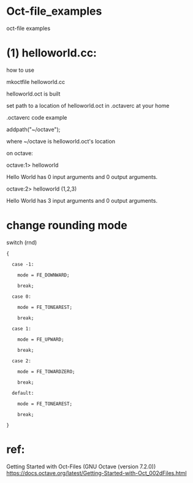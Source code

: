 # Oct-file_examples
oct-file examples

# (1) helloworld.cc:
how to use

mkoctfile helloworld.cc

helloworld.oct is built

set path to a location of helloworld.oct in .octaverc at your home

.octaverc code example

addpath("~/octave");

where ~/octave is helloworld.oct's location

on octave:

octave:1> helloworld 

Hello World has 0 input arguments and 0 output arguments.

octave:2> helloworld (1,2,3)

Hello World has 3 input arguments and 0 output arguments.


# change rounding mode

  switch (rnd)
  
    {
    
      case -1:
      
        mode = FE_DOWNWARD;
        
        break;
        
      case 0:
      
        mode = FE_TONEAREST;
        
        break;
        
      case 1:
      
        mode = FE_UPWARD;
        
        break;
        
      case 2:
      
        mode = FE_TOWARDZERO;
        
        break;
        
      default:
      
        mode = FE_TONEAREST;
        
        break;
        
    }


# ref:

Getting Started with Oct-Files (GNU Octave (version 7.2.0)) https://docs.octave.org/latest/Getting-Started-with-Oct_002dFiles.html
